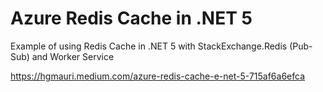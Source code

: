 #  Azure Redis Cache in .NET 5
Example of using Redis Cache in .NET 5 with StackExchange.Redis (Pub-Sub) and Worker Service 

https://hgmauri.medium.com/azure-redis-cache-e-net-5-715af6a6efca
